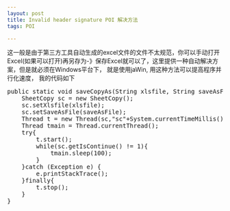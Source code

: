 ```yaml
---
layout: post
title: Invalid header signature POI 解决方法
tags: POI

---
```

  这一般是由于第三方工具自动生成的excel文件的文件不太规范，你可以手动打开Excel(如果可以打开)再另存为-》保存Excel就可以了，这里提供一种自动解决方案，但是就必须在Windows平台下， 就是使用jaWin, 用这种方法可以提高程序并行化速度， 我的代码如下

<pre>
public static void saveCopyAs(String xlsfile, String saveAsFile){
	SheetCopy sc = new SheetCopy();
	sc.setXlsfile(xlsfile);
	sc.setSaveAsFile(saveAsFile);
	Thread t = new Thread(sc,"sc"+System.currentTimeMillis());
	Thread tmain = Thread.currentThread();
	try{
		t.start();
		while(sc.getIsContinue() != 1){
			tmain.sleep(100);
		}
	}catch (Exception e) {
		e.printStackTrace();
	}finally{
		t.stop();
	}	
}  
</pre>